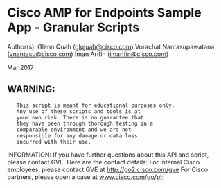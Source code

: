 
#   Cisco AMP for Endpoints Sample App - Granular Scripts

Author(s):
 Glenn Quah (glqjuah@cisco.com)
 Vorachat Nantasupawatana (vnantasu@cisco.com)
 Iman Arifin (imarifin@cisco.com)

Mar 2017

##   WARNING:
       This script is meant for educational purposes only.
       Any use of these scripts and tools is at
       your own risk. There is no guarantee that
       they have been through thorough testing in a
       comparable environment and we are not
       responsible for any damage or data loss
       incurred with their use.

   INFORMATION:
       If you have further questions about this API and script, please contact GVE. Here are the contact details:
           For internal Cisco employees, please contact GVE at http://go2.cisco.com/gve
           For Cisco partners, please open a case at www.cisco.com/go/ph
